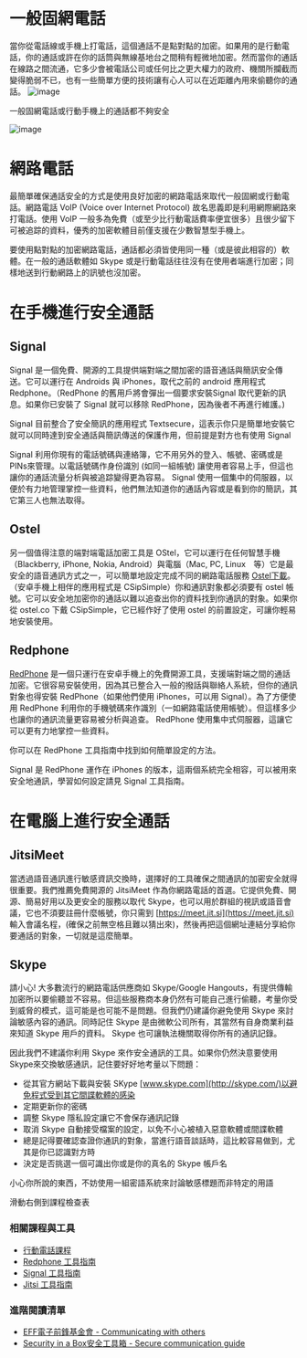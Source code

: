 一般固網電話
===========

當你從電話線或手機上打電話，這個通話不是點對點的加密。如果用的是行動電話，你的通話或許在你的話筒與無線基地台之間稍有輕微地加密。然而當你的通話在線路之間流通，它多少會被電話公司或任何比之更大權力的政府、機關所攔截而變得脆弱不已，也有一些簡單方便的技術讓有心人可以在近距離內用來偷聽你的通話。
![image](call1.png)

一般固網電話或行動手機上的通話都不夠安全

![image](msg1.png)

網路電話
=======
最簡單確保通話安全的方式是使用良好加密的網路電話來取代一般固網或行動電話。網路電話 VoIP (Voice over Internet Protocol) 故名思義即是利用網際網路來打電話。使用 VoIP 一般多為免費（或至少比行動電話費率便宜很多）且很少留下可被追踪的資料，優秀的加密軟體目前僅支援在少數智慧型手機上。

要使用點對點的加密網路電話，通話都必須皆使用同一種（或是彼此相容的）軟體。在一般的通話軟體如 Skype 或是行動電話往往沒有在使用者端進行加密；同樣地送到行動網路上的訊號也沒加密。

在手機進行安全通話 
================

Signal
---------

Signal 是一個免費、開源的工具提供端對端之間加密的語音通話與簡訊安全傳送。它可以運行在 Androids 與 iPhones，取代之前的 android 應用程式 Redphone。（RedPhone 的舊用戶將會彈出一個要求安裝Signal 取代更新的訊息。如果你已安裝了 Signal 就可以移除 RedPhone，因為後者不再進行維護。)

Signal 目前整合了安全簡訊的應用程式 Textsecure，這表示你只是簡單地安裝它就可以同時達到安全通話與簡訊傳送的保護作用，但前提是對方也有使用 Signal

Signal 利用你現有的電話號碼與連絡簿，它不用另外的登入、帳號、密碼或是PINs來管理。以電話號碼作身份識別 (如同一組帳號) 讓使用者容易上手，但這也讓你的通話流量分析與被追踪變得更為容易。 Signal 使用一個集中的伺服器，以便於有力地管理掌控一些資料，他們無法知道你的通話內容或是看到你的簡訊，其它第三人也無法取得。

Ostel
----------
另一個值得注意的端對端電話加密工具是 OStel，它可以運行在任何智慧手機（Blackberry, iPhone, Nokia, Android）與電腦（Mac, PC, Linux　等）它是最安全的語音通訊方式之一，可以簡單地設定完成不同的網路電話服務 [Ostel下載](https://ostel.co/)。（安卓手機上相伴的應用程式是 CSipSimple）你和通訊對象都必須要有 ostel 帳號。它可以安全地加密你的通話以難以追查出你的資料找到你通訊的對象。如果你從 ostel.co 下戴 CSipSimple，它已經作好了使用 ostel 的前置設定，可讓你輕易地安裝使用。

Redphone
------------

[RedPhone](https://play.google.com/store/apps/details?id=org.thoughtcrime.redphone) 是一個只運行在安卓手機上的免費開源工具，支援端對端之間的通話加密。它很容易安裝使用，因為其已整合入一般的撥話與聯絡人系統，但你的通訊對象也得安裝 RedPhone（如果他們使用 iPhones，可以用 Signal）。為了方便使用 RedPhone 利用你的手機號碼來作識別（一如網路電話使用帳號）。但這樣多少也讓你的通訊流量更容易被分析與追查。 RedPhone 使用集中式伺服器，這讓它可以更有力地掌控一些資料。

你可以在 RedPhone 工具指南中找到如何簡單設定的方法。

Signal 是 RedPhone 運作在 iPhones 的版本，這兩個系統完全相容，可以被用來安全地通訊，學習如何設定請見 Signal 工具指南。

在電腦上進行安全通話
==================

JitsiMeet
----------
當透過語音通訊進行敏感資訊交換時，選擇好的工具確保之間通訊的加密安全就得很重要。我們推薦免費開源的 JitsiMeet 作為你網路電話的首選。它提供免費、開源、簡易好用以及更安全的服務以取代 Skype，也可以用於群組的視訊或語音會議，它也不須要註冊什麼帳號，你只需到 [https://meet.jit.si](https://meet.jit.si) 輸入會議名程，(確保之前無空格且難以猜出來)，然後再把這個網址連結分享給你要通話的對象，一切就是這麼簡單。

Skype
--------
請小心! 大多數流行的網路電話供應商如 Skype/Google Hangouts，有提供傳輸加密所以要偷聽並不容易。但這些服務商本身仍然有可能自己進行偷聽，考量你受到威脅的模式，這可能是也可能不是問題。但我們仍建議你避免使用 Skype 來討論敏感內容的通訊。同時記住 Skype 是由微軟公司所有，其當然有自身商業利益來知道 Skype 用戶的資料。 Skype 也可讓執法機關取得你所有的通訊記錄。


因此我們不建議你利用 Skype 來作安全通訊的工具。如果你仍然決意要使用 Skype來交換敏感通訊，記住要好好地考量以下問題：
- 從其官方網站下載與安裝 SKype [www.skype.com](http://skype.com/)以避免程式受到其它間諜軟體的感染
- 定期更新你的密碼
- 調整 Skype 隱私設定讓它不會保存通訊記錄
- 取消 Skype 自動接受檔案的設定，以免不小心被植入惡意軟體或間諜軟體
- 總是記得要確認查證你通訊的對象，當進行語音談話時，這比較容易做到，尤其是你已認識對方時
- 決定是否挑選一個可識出你或是你的真名的 Skype 帳戶名

小心你所說的東西，不妨使用一組密語系統來討論敏感標題而非特定的用語

滑動右側到課程檢查表

### 相關課程與工具
- [行動電話課程](umbrella://lesson/mobile-phones)
- [Redphone 工具指南](umbrella://lesson/redphone)
- [Signal 工具指南](umbrella://lesson/signa)
- [Jitsi 工具指南](umbrella://lesson/jitsi)

### 進階閱讀清單
- [EFF電子前鋒基金會 - Communicating with others](https://ssd.eff.org/en/module/communicating-others)
- [Security in a Box安全工具箱 - Secure communication guide](https://securityinabox.org/en/guide/secure-communication)

